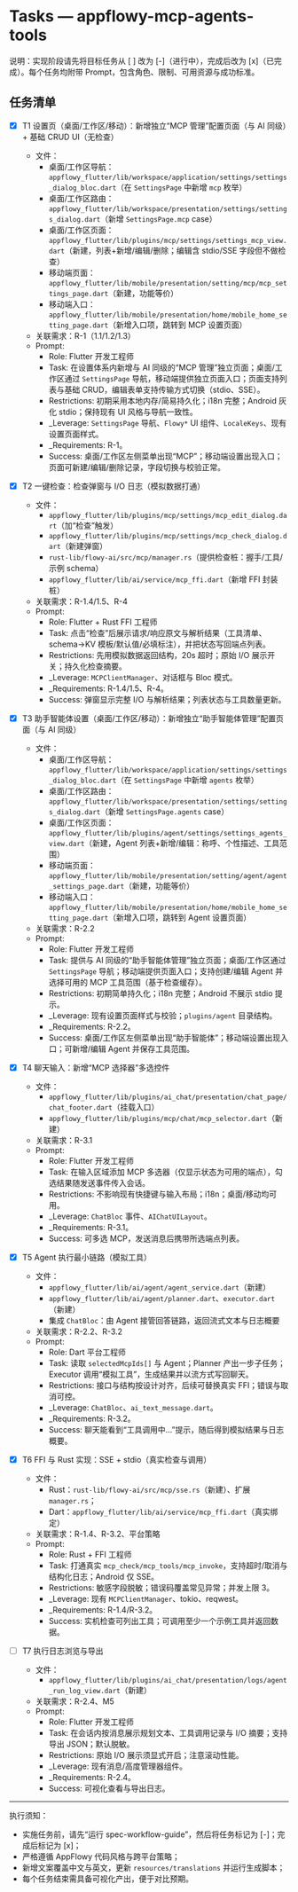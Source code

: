 # Tasks — appflowy-mcp-agents-tools

说明：实现阶段请先将目标任务从 [ ] 改为 [-]（进行中），完成后改为 [x]（已完成）。每个任务均附带 Prompt，包含角色、限制、可用资源与成功标准。

## 任务清单

- [x] T1 设置页（桌面/工作区/移动）：新增独立“MCP 管理”配置页面（与 AI 同级）+ 基础 CRUD UI（无检查）
  - 文件：
    - 桌面/工作区导航：`appflowy_flutter/lib/workspace/application/settings/settings_dialog_bloc.dart`（在 `SettingsPage` 中新增 `mcp` 枚举）
    - 桌面/工作区路由：`appflowy_flutter/lib/workspace/presentation/settings/settings_dialog.dart`（新增 `SettingsPage.mcp` case）
    - 桌面/工作区页面：`appflowy_flutter/lib/plugins/mcp/settings/settings_mcp_view.dart`（新建，列表+新增/编辑/删除；编辑含 stdio/SSE 字段但不做检查）
    - 移动端页面：`appflowy_flutter/lib/mobile/presentation/setting/mcp/mcp_settings_page.dart`（新建，功能等价）
    - 移动端入口：`appflowy_flutter/lib/mobile/presentation/home/mobile_home_setting_page.dart`（新增入口项，跳转到 MCP 设置页面）
  - 关联需求：R-1（1.1/1.2/1.3）
  - Prompt:
    - Role: Flutter 开发工程师
    - Task: 在设置体系内新增与 AI 同级的“MCP 管理”独立页面；桌面/工作区通过 `SettingsPage` 导航，移动端提供独立页面入口；页面支持列表与基础 CRUD，编辑表单支持传输方式切换（stdio、SSE）。
    - Restrictions: 初期采用本地内存/简易持久化；i18n 完整；Android 灰化 stdio；保持现有 UI 风格与导航一致性。
    - _Leverage: `SettingsPage` 导航、`Flowy*` UI 组件、`LocaleKeys`、现有设置页面样式。
    - _Requirements: R-1。
    - Success: 桌面/工作区左侧菜单出现“MCP”；移动端设置出现入口；页面可新建/编辑/删除记录，字段切换与校验正常。

- [x] T2 一键检查：检查弹窗与 I/O 日志（模拟数据打通）
  - 文件：
    - `appflowy_flutter/lib/plugins/mcp/settings/mcp_edit_dialog.dart`（加“检查”触发）
    - `appflowy_flutter/lib/plugins/mcp/settings/mcp_check_dialog.dart`（新建弹窗）
    - `rust-lib/flowy-ai/src/mcp/manager.rs`（提供检查桩：握手/工具/示例 schema）
    - `appflowy_flutter/lib/ai/service/mcp_ffi.dart`（新增 FFI 封装桩）
  - 关联需求：R-1.4/1.5、R-4
  - Prompt:
    - Role: Flutter + Rust FFI 工程师
    - Task: 点击“检查”后展示请求/响应原文与解析结果（工具清单、schema→KV 模板/默认值/必填标注），并把状态写回端点列表。
    - Restrictions: 先用模拟数据返回结构，20s 超时；原始 I/O 展示开关；持久化检查摘要。
    - _Leverage: `MCPClientManager`、对话框与 Bloc 模式。
    - _Requirements: R-1.4/1.5、R-4。
    - Success: 弹窗显示完整 I/O 与解析结果；列表状态与工具数量更新。

- [x] T3 助手智能体设置（桌面/工作区/移动）：新增独立“助手智能体管理”配置页面（与 AI 同级）
  - 文件：
    - 桌面/工作区导航：`appflowy_flutter/lib/workspace/application/settings/settings_dialog_bloc.dart`（在 `SettingsPage` 中新增 `agents` 枚举）
    - 桌面/工作区路由：`appflowy_flutter/lib/workspace/presentation/settings/settings_dialog.dart`（新增 `SettingsPage.agents` case）
    - 桌面/工作区页面：`appflowy_flutter/lib/plugins/agent/settings/settings_agents_view.dart`（新建，Agent 列表+新增/编辑：称呼、个性描述、工具范围）
    - 移动端页面：`appflowy_flutter/lib/mobile/presentation/setting/agent/agent_settings_page.dart`（新建，功能等价）
    - 移动端入口：`appflowy_flutter/lib/mobile/presentation/home/mobile_home_setting_page.dart`（新增入口项，跳转到 Agent 设置页面）
  - 关联需求：R-2.2
  - Prompt:
    - Role: Flutter 开发工程师
    - Task: 提供与 AI 同级的“助手智能体管理”独立页面；桌面/工作区通过 `SettingsPage` 导航；移动端提供页面入口；支持创建/编辑 Agent 并选择可用的 MCP 工具范围（基于检查缓存）。
    - Restrictions: 初期简单持久化；i18n 完整；Android 不展示 stdio 提示。
    - _Leverage: 现有设置页面样式与校验；`plugins/agent` 目录结构。
    - _Requirements: R-2.2。
    - Success: 桌面/工作区左侧菜单出现“助手智能体”；移动端设置出现入口；可新增/编辑 Agent 并保存工具范围。

- [x] T4 聊天输入：新增“MCP 选择器”多选控件
  - 文件：
    - `appflowy_flutter/lib/plugins/ai_chat/presentation/chat_page/chat_footer.dart`（挂载入口）
    - `appflowy_flutter/lib/plugins/mcp/chat/mcp_selector.dart`（新建）
  - 关联需求：R-3.1
  - Prompt:
    - Role: Flutter 开发工程师
    - Task: 在输入区域添加 MCP 多选器（仅显示状态为可用的端点），勾选结果随发送事件传入会话。
    - Restrictions: 不影响现有快捷键与输入布局；i18n；桌面/移动均可用。
    - _Leverage: `ChatBloc` 事件、`AIChatUILayout`。
    - _Requirements: R-3.1。
    - Success: 可多选 MCP，发送消息后携带所选端点列表。

- [x] T5 Agent 执行最小链路（模拟工具）
  - 文件：
    - `appflowy_flutter/lib/ai/agent/agent_service.dart`（新建）
    - `appflowy_flutter/lib/ai/agent/planner.dart`、`executor.dart`（新建）
    - 集成 `ChatBloc`：由 Agent 接管回答链路，返回流式文本与日志概要
  - 关联需求：R-2.2、R-3.2
  - Prompt:
    - Role: Dart 平台工程师
    - Task: 读取 `selectedMcpIds[]` 与 Agent；Planner 产出一步子任务；Executor 调用“模拟工具”，生成结果并以流方式写回聊天。
    - Restrictions: 接口与结构按设计对齐，后续可替换真实 FFI；错误与取消可控。
    - _Leverage: `ChatBloc`、`ai_text_message.dart`。
    - _Requirements: R-3.2。
    - Success: 聊天能看到“工具调用中…”提示，随后得到模拟结果与日志概要。

- [x] T6 FFI 与 Rust 实现：SSE + stdio（真实检查与调用）
  - 文件：
    - Rust：`rust-lib/flowy-ai/src/mcp/sse.rs`（新建）、扩展 `manager.rs`；
    - Dart：`appflowy_flutter/lib/ai/service/mcp_ffi.dart`（真实绑定）
  - 关联需求：R-1.4、R-3.2、平台策略
  - Prompt:
    - Role: Rust + FFI 工程师
    - Task: 打通真实 `mcp_check/mcp_tools/mcp_invoke`，支持超时/取消与结构化日志；Android 仅 SSE。
    - Restrictions: 敏感字段脱敏；错误码覆盖常见异常；并发上限 3。
    - _Leverage: 现有 `MCPClientManager`、tokio、reqwest。
    - _Requirements: R-1.4/R-3.2。
    - Success: 实机检查可列出工具；可调用至少一个示例工具并返回数据。

- [ ] T7 执行日志浏览与导出
  - 文件：
    - `appflowy_flutter/lib/plugins/ai_chat/presentation/logs/agent_run_log_view.dart`（新建）
  - 关联需求：R-2.4、M5
  - Prompt:
    - Role: Flutter 开发工程师
    - Task: 在会话内按消息展示规划文本、工具调用记录与 I/O 摘要；支持导出 JSON；默认脱敏。
    - Restrictions: 原始 I/O 展示须显式开启；注意滚动性能。
    - _Leverage: 现有消息/高度管理器组件。
    - _Requirements: R-2.4。
    - Success: 可视化查看与导出日志。

---

执行须知：
- 实施任务前，请先“运行 spec-workflow-guide”，然后将任务标记为 [-]；完成后标记为 [x]；
- 严格遵循 AppFlowy 代码风格与跨平台策略；
- 新增文案覆盖中文与英文，更新 `resources/translations` 并运行生成脚本；
- 每个任务结束需具备可视化产出，便于对比预期。
